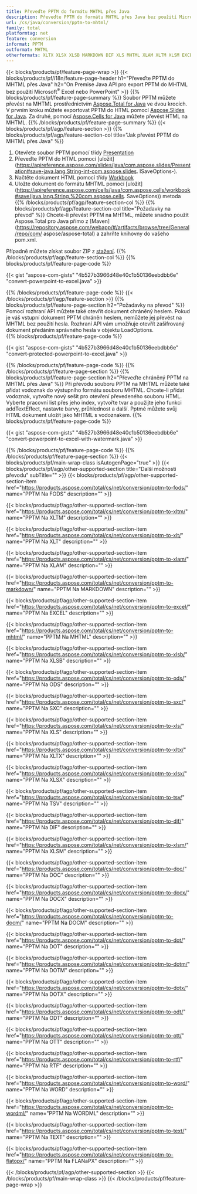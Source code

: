 ```yaml
---
title: Převeďte PPTM do formátu MHTML přes Java
description: Převeďte PPTM do formátu MHTML přes Java bez použití Microsoft Excel nebo PowerPoint
url: /cs/java/conversion/pptm-to-mhtml/
family: total
platformtag: net
feature: conversion
informat: PPTM
outformat: MHTML
otherformats: XLTX XLSX XLSB MARKDOWN DIF XLS MHTML XLAM XLTM XLSM EXCEL SXC TSV FODS ODS XLT DOC DOCX DOCM DOT DOTM DOTX ODT OTT RTF WORD WORDML TEXT FLATOPX
---
```

{{< blocks/products/pf/feature-page-wrap >}}
{{< blocks/products/pf/i18n/feature-page-header h1="Převeďte PPTM do MHTML přes Java" h2="On Premise Java API pro export PPTM do MHTML bez použití Microsoft<sup>&reg;</sup> Excel nebo PowerPoint" >}}
{{% blocks/products/pf/feature-page-summary %}}
Soubor PPTM můžete převést na MHTML prostřednictvím [Aspose.Total for Java](https://products.aspose.com/total/java/) ve dvou krocích. V prvním kroku můžete exportovat PPTM do HTML pomocí [Aspose.Slides for Java](https://products.aspose.com/slides/java/). Za druhé, pomocí [Aspose.Cells for Java](https://products.aspose.com/cells/java/) můžete převést HTML na MHTML.
{{% /blocks/products/pf/feature-page-summary  %}}
{{< blocks/products/pf/agp/feature-section >}}
{{% blocks/products/pf/agp/feature-section-col title="Jak převést PPTM do MHTML přes Java" %}}
1. Otevřete soubor PPTM pomocí třídy [Presentation](https://apireference.aspose.com/slides/java/com.aspose.slides/Presentation)
2. Převeďte PPTM do HTML pomocí [uložit](https://apireference.aspose.com/slides/java/com.aspose.slides/Presentation#save-java.lang.String-int-com.aspose.slides. ISaveOptions-).
3. Načtěte dokument HTML pomocí třídy [Workbook](https://apireference.aspose.com/cells/java/com.aspose.cells/Workbook)
4. Uložte dokument do formátu MHTML pomocí [uložit](https://apireference.aspose.com/cells/java/com.aspose.cells/workbook#save(java.lang.String,%20com.aspose.cells. SaveOptions)) metoda
{{% /blocks/products/pf/agp/feature-section-col %}}
{{% blocks/products/pf/agp/feature-section-col title="Požadavky na převod" %}}
Chcete-li převést PPTM na MHTML, můžete snadno použít Aspose.Total pro Java přímo z [Maven](https://repository.aspose.com/webapp/#/artifacts/browse/tree/General/repo/com/ aspose/aspose-total) a zahrňte knihovny do vašeho pom.xml.

Případně můžete získat soubor ZIP z [stažení](https://downloads.aspose.com/total/java).
{{% /blocks/products/pf/agp/feature-section-col %}}
{{% blocks/products/pf/feature-page-code %}}

{{< gist "aspose-com-gists" "4b527b3966d48e40c1b50136eebdbb6e" "convert-powerpoint-to-excel.java" >}}


{{% /blocks/products/pf/feature-page-code %}}
{{< /blocks/products/pf/agp/feature-section >}}
{{% blocks/products/pf/feature-page-section  h2="Požadavky na převod" %}}
Pomocí rozhraní API můžete také otevřít dokument chráněný heslem. Pokud je váš vstupní dokument PPTM chráněn heslem, nemůžete jej převést na MHTML bez použití hesla. Rozhraní API vám umožňuje otevřít zašifrovaný dokument předáním správného hesla v objektu LoadOptions.  
{{% blocks/products/pf/feature-page-code %}}

{{< gist "aspose-com-gists" "4b527b3966d48e40c1b50136eebdbb6e" "convert-protected-powerpoint-to-excel.java" >}}

{{% /blocks/products/pf/feature-page-code  %}}
{{% /blocks/products/pf/feature-page-section %}}
{{% blocks/products/pf/feature-page-section  h2="Převeďte chráněný PPTM na MHTML přes Java" %}}
Při převodu souboru PPTM na MHTML můžete také přidat vodoznak do výstupního formátu souboru MHTML. Chcete-li přidat vodoznak, vytvořte nový sešit pro otevření převedeného souboru HTML. Vyberte pracovní list přes jeho index, vytvořte tvar a použijte jeho funkci addTextEffect, nastavte barvy, průhlednost a další. Pptmé můžete svůj HTML dokument uložit jako MHTML s vodoznakem. 
{{% blocks/products/pf/feature-page-code %}}

{{< gist "aspose-com-gists" "4b527b3966d48e40c1b50136eebdbb6e" "convert-powerpoint-to-excel-with-watermark.java" >}}

{{% /blocks/products/pf/feature-page-code  %}}
{{% /blocks/products/pf/feature-page-section %}}
{{< blocks/products/pf/main-wrap-class isAutogenPage="true" >}}
{{< blocks/products/pf/agp/other-supported-section title="Další možnosti převodu" subTitle="" >}}
{{< blocks/products/pf/agp/other-supported-section-item href="https://products.aspose.com/total/cs/net/conversion/pptm-to-fods/" name="PPTM Na FODS" description="" >}}

{{< blocks/products/pf/agp/other-supported-section-item href="https://products.aspose.com/total/cs/net/conversion/pptm-to-xltm/" name="PPTM Na XLTM" description="" >}}

{{< blocks/products/pf/agp/other-supported-section-item href="https://products.aspose.com/total/cs/net/conversion/pptm-to-xlt/" name="PPTM Na XLT" description="" >}}

{{< blocks/products/pf/agp/other-supported-section-item href="https://products.aspose.com/total/cs/net/conversion/pptm-to-xlam/" name="PPTM Na XLAM" description="" >}}

{{< blocks/products/pf/agp/other-supported-section-item href="https://products.aspose.com/total/cs/net/conversion/pptm-to-markdown/" name="PPTM Na MARKDOWN" description="" >}}

{{< blocks/products/pf/agp/other-supported-section-item href="https://products.aspose.com/total/cs/net/conversion/pptm-to-excel/" name="PPTM Na EXCEL" description="" >}}

{{< blocks/products/pf/agp/other-supported-section-item href="https://products.aspose.com/total/cs/net/conversion/pptm-to-mhtml/" name="PPTM Na MHTML" description="" >}}

{{< blocks/products/pf/agp/other-supported-section-item href="https://products.aspose.com/total/cs/net/conversion/pptm-to-xlsb/" name="PPTM Na XLSB" description="" >}}

{{< blocks/products/pf/agp/other-supported-section-item href="https://products.aspose.com/total/cs/net/conversion/pptm-to-ods/" name="PPTM Na ODS" description="" >}}

{{< blocks/products/pf/agp/other-supported-section-item href="https://products.aspose.com/total/cs/net/conversion/pptm-to-sxc/" name="PPTM Na SXC" description="" >}}

{{< blocks/products/pf/agp/other-supported-section-item href="https://products.aspose.com/total/cs/net/conversion/pptm-to-xls/" name="PPTM Na XLS" description="" >}}

{{< blocks/products/pf/agp/other-supported-section-item href="https://products.aspose.com/total/cs/net/conversion/pptm-to-xltx/" name="PPTM Na XLTX" description="" >}}

{{< blocks/products/pf/agp/other-supported-section-item href="https://products.aspose.com/total/cs/net/conversion/pptm-to-xlsx/" name="PPTM Na XLSX" description="" >}}

{{< blocks/products/pf/agp/other-supported-section-item href="https://products.aspose.com/total/cs/net/conversion/pptm-to-tsv/" name="PPTM Na TSV" description="" >}}

{{< blocks/products/pf/agp/other-supported-section-item href="https://products.aspose.com/total/cs/net/conversion/pptm-to-dif/" name="PPTM Na DIF" description="" >}}

{{< blocks/products/pf/agp/other-supported-section-item href="https://products.aspose.com/total/cs/net/conversion/pptm-to-xlsm/" name="PPTM Na XLSM" description="" >}}

{{< blocks/products/pf/agp/other-supported-section-item href="https://products.aspose.com/total/cs/net/conversion/pptm-to-doc/" name="PPTM Na DOC" description="" >}}

{{< blocks/products/pf/agp/other-supported-section-item href="https://products.aspose.com/total/cs/net/conversion/pptm-to-docx/" name="PPTM Na DOCX" description="" >}}

{{< blocks/products/pf/agp/other-supported-section-item href="https://products.aspose.com/total/cs/net/conversion/pptm-to-docm/" name="PPTM Na DOCM" description="" >}}

{{< blocks/products/pf/agp/other-supported-section-item href="https://products.aspose.com/total/cs/net/conversion/pptm-to-dot/" name="PPTM Na DOT" description="" >}}

{{< blocks/products/pf/agp/other-supported-section-item href="https://products.aspose.com/total/cs/net/conversion/pptm-to-dotm/" name="PPTM Na DOTM" description="" >}}

{{< blocks/products/pf/agp/other-supported-section-item href="https://products.aspose.com/total/cs/net/conversion/pptm-to-dotx/" name="PPTM Na DOTX" description="" >}}

{{< blocks/products/pf/agp/other-supported-section-item href="https://products.aspose.com/total/cs/net/conversion/pptm-to-odt/" name="PPTM Na ODT" description="" >}}

{{< blocks/products/pf/agp/other-supported-section-item href="https://products.aspose.com/total/cs/net/conversion/pptm-to-ott/" name="PPTM Na OTT" description="" >}}

{{< blocks/products/pf/agp/other-supported-section-item href="https://products.aspose.com/total/cs/net/conversion/pptm-to-rtf/" name="PPTM Na RTF" description="" >}}

{{< blocks/products/pf/agp/other-supported-section-item href="https://products.aspose.com/total/cs/net/conversion/pptm-to-word/" name="PPTM Na WORD" description="" >}}

{{< blocks/products/pf/agp/other-supported-section-item href="https://products.aspose.com/total/cs/net/conversion/pptm-to-wordml/" name="PPTM Na WORDML" description="" >}}

{{< blocks/products/pf/agp/other-supported-section-item href="https://products.aspose.com/total/cs/net/conversion/pptm-to-text/" name="PPTM Na TEXT" description="" >}}

{{< blocks/products/pf/agp/other-supported-section-item href="https://products.aspose.com/total/cs/net/conversion/pptm-to-flatopx/" name="PPTM Na FLANaPX" description="" >}}


{{< /blocks/products/pf/agp/other-supported-section >}}
{{< /blocks/products/pf/main-wrap-class >}}
{{< /blocks/products/pf/feature-page-wrap >}}